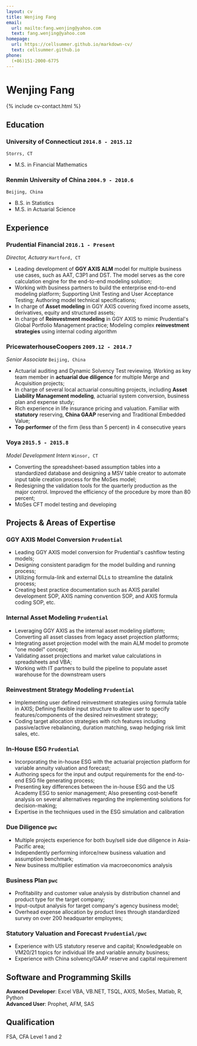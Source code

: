 ```yaml
---
layout: cv
title: Wenjing Fang
email:
  url: mailto:fang.wenjing@yahoo.com
  text: fang.wenjing@yahoo.com
homepage:
  url: https://cellsummer.github.io/markdown-cv/
  text: cellsummer.github.io
phone:
  (+86)151-2000-6775
---
```


# Wenjing **Fang**

<!--
include contact information from the front matter
Supported arguments:
    - homepage: url, text
    - phone
    - email
-->

{% include cv-contact.html %}

## Education

### **University of Connecticut** `2014.8 - 2015.12`
```
Storrs, CT
```
- M.S. in Financial Mathematics

### **Renmin University of China** `2004.9 - 2010.6`

```
Beijing, China
```

- B.S. in Statistics
- M.S. in Actuarial Science

## Experience

### **Prudential Financial** `2016.1 - Present`

_Director, Actuary_ `Hartford, CT` <br>
* Leading development of **GGY AXIS ALM** model for multiple business use cases, such as AAT, C3P1 and DST. The model serves as the core calculation engine for the end-to-end modeling solution;
* Working with business partners to build the enterprise end-to-end modeling platform; Supporting Unit Testing and User Acceptance Testing; Authoring model technical specifications;
* In charge of **Asset modeling** in GGY AXIS covering fixed income assets, derivatives, equity and structured assets;
* In charge of **Reinvestment modeling** in GGY AXIS to mimic Prudential's Global Portfolio Management practice; Modeling complex **reinvestment strategies** using internal coding algorithm


### **PricewaterhouseCoopers** `2009.12 - 2014.7`

_Senior Associate_ `Beijing, China`<br> 
* Actuarial auditing and Dynamic Solvency Test reviewing. Working as key team member in **actuarial due diligence** for multiple Merge and Acquisition projects;
* In charge of several local actuarial consulting projects, including **Asset Liability Management modeling**, actuarial system conversion, business plan and expense study;
* Rich experience in life insurance pricing and valuation. Familiar with **statutory** reserving, **China GAAP** reserving and Traditional Embedded Value;
* **Top performer** of the firm (less than 5 percent) in 4 consecutive years

### **Voya** `2015.5 - 2015.8`

_Model Development Intern_ `Winsor, CT`<br> 
* Converting the spreadsheet-based assumption tables into a standardized database and designing a MSV table creator to automate input table creation process for the MoSes model;
* Redesigning the validation tools for the quarterly production as the major control. Improved the efficiency of the procedure by more than 80 percent;
* MoSes CFT model testing and developing

## Projects & Areas of Expertise

### **GGY AXIS Model Conversion** `Prudential`

* Leading GGY AXIS model conversion for Prudential's cashflow testing models; 
* Designing consistent paradigm for the model building and running process;
* Utilizing formula-link and external DLLs to streamline the datalink process; 
* Creating best practice documentation such as AXIS parallel development SOP, AXIS naming convention SOP, and AXIS formula coding SOP, etc.

### **Internal Asset Modeling** `Prudential`

* Leveraging GGY AXIS as the internal asset modeling platform; Converting all asset classes from legacy asset projection platforms;
* Integrating asset projection model with the main ALM model to promote "one model" concept;
* Validating asset projections and market value calculations in spreadsheets and VBA;
* Working with IT partners to build the pipeline to populate asset warehouse for the downstream users

### **Reinvestment Strategy Modeling** `Prudential`

* Implementing user defined reinvestment strategies using formula table in AXIS; Defining flexible input structure to allow user to specify features/components of the desired reinvestment strategy;
* Coding target allocation strategies with rich features including passive/active rebalancing, duration matching, swap hedging risk limit sales, etc.

### **In-House ESG** `Prudential`

* Incorporating the in-house ESG with the actuarial projection platform for variable annuity valuation and forecast;
* Authoring specs for the input and output requirements for the end-to-end ESG file generating process;
* Presenting key differences between the in-house ESG and the US Academy ESG to senior management; Also presenting cost-benefit analysis on several alternatives regarding the implementing solutions for decision-making;
* Expertise in the techniques used in the ESG simulation and calibration

### **Due Diligence** `pwc`
* Multiple projects experience for both buy/sell side due diligence in Asia-Pacific area;
* Independently performing inforce/new business valuation and assumption benchmark;
* New business multiplier estimation via macroeconomics analysis

### **Business Plan** `pwc`
* Profitability and customer value analysis by distribution channel and product type for the target company;
* Input-output analysis for target company's agency business model;
* Overhead expense allocation by product lines through standardized survey on over 200 headquarter employees;

### **Statutory Valuation and Forecast** `Prudential/pwc`
* Experience with US statutory reserve and capital; Knowledgeable on VM20/21 topics for individual life and variable annuity business;
* Experience with China solvency/GAAP reserve and capital requirement

## Software and Programming Skills

**Avanced Developer**: Excel VBA, VB.NET, TSQL, AXIS, MoSes, Matlab, R, Python<br>
**Advanced User**: Prophet, AFM, SAS

## Qualification
FSA, CFA Level 1 and 2

<!-- ### Footer

Last updated: 3/30/2020 -->

